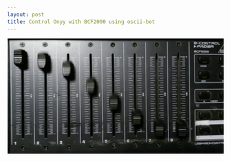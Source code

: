 ```yaml
---
layout: post
title: Control Onyy with BCF2000 using oscii-bot
---
```

![fader animation](https://raw.githubusercontent.com/frickeln/frickeln.github.io/master/_posts/fader_bcf.gif)
